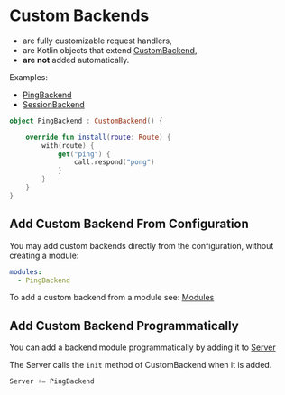 # Custom Backends

* are fully customizable request handlers,
* are Kotlin objects that extend [CustomBackend](../../../core/src/jvmMain/kotlin/zakadabar/stack/backend/CustomBackend.kt),
* **are not** added automatically.

Examples:

* [PingBackend](../../../demo/src/jvmMain/kotlin/zakadabar/demo/backend/misc/PingBackend.kt)
* [SessionBackend](../../../demo/src/jvmMain/kotlin/zakadabar/demo/backend/account/session/SessionBackend.kt)

```kotlin
object PingBackend : CustomBackend() {

    override fun install(route: Route) {
        with(route) {
            get("ping") {
                call.respond("pong")
            }
        }
    }
}
```

## Add Custom Backend From Configuration

You may add custom backends directly from the configuration, without creating a module:

```yaml
modules:
  - PingBackend
```

To add a custom backend from a module see: [Modules](./Modules.md)

## Add Custom Backend Programmatically

You can add a backend module programmatically by adding it to [Server](../../../core/src/jvmMain/kotlin/zakadabar/stack/backend/Server.kt)

The Server calls the `init` method of CustomBackend when it is added.

```kotlin
Server += PingBackend
```
